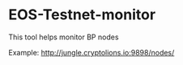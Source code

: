 # EOS-Testnet-monitor
This tool helps monitor BP nodes


Example: http://jungle.cryptolions.io:9898/nodes/

